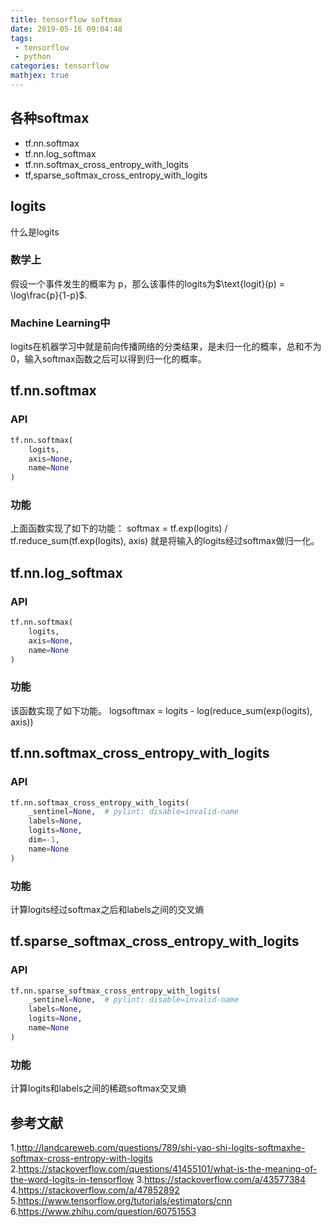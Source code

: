 ```yaml
---
title: tensorflow softmax
date: 2019-05-16 09:04:48
tags:
 - tensorflow 
 - python
categories: tensorflow
mathjex: true
---
```


## 各种softmax
- tf.nn.softmax
- tf.nn.log_softmax
- tf.nn.softmax_cross_entropy_with_logits
- tf,sparse_softmax_cross_entropy_with_logits

## logits
什么是logits
### 数学上
假设一个事件发生的概率为 p，那么该事件的logits为$\text{logit}(p) = \log\frac{p}{1-p}$.
### Machine Learning中
logits在机器学习中就是前向传播网络的分类结果，是未归一化的概率，总和不为$0$，输入softmax函数之后可以得到归一化的概率。

## tf.nn.softmax
### API
``` python
tf.nn.softmax(
	logits,
	axis=None,
	name=None
)
```
### 功能
上面函数实现了如下的功能：
softmax = tf.exp(logits) / tf.reduce_sum(tf.exp(logits), axis)
就是将输入的logits经过softmax做归一化。

## tf.nn.log_softmax
### API
``` python
tf.nn.softmax(
	logits,
	axis=None,
	name=None
)
```

### 功能
该函数实现了如下功能。
logsoftmax = logits - log(reduce_sum(exp(logits), axis))

## tf.nn.softmax_cross_entropy_with_logits
### API
``` python
tf.nn.softmax_cross_entropy_with_logits(
    _sentinel=None,  # pylint: disable=invalid-name
    labels=None,
    logits=None,
    dim=-1,
    name=None
)
```
### 功能
计算logits经过softmax之后和labels之间的交叉熵

## tf.sparse_softmax_cross_entropy_with_logits
### API
``` python
tf.nn.sparse_softmax_cross_entropy_with_logits(
    _sentinel=None,  # pylint: disable=invalid-name
    labels=None,
    logits=None,
    name=None
)
```

### 功能
计算logits和labels之间的稀疏softmax交叉熵

## 参考文献
1.http://landcareweb.com/questions/789/shi-yao-shi-logits-softmaxhe-softmax-cross-entropy-with-logits
2.https://stackoverflow.com/questions/41455101/what-is-the-meaning-of-the-word-logits-in-tensorflow
3.https://stackoverflow.com/a/43577384
4.https://stackoverflow.com/a/47852892
5.https://www.tensorflow.org/tutorials/estimators/cnn
6.https://www.zhihu.com/question/60751553
